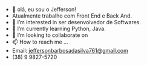 - 👋 olá, eu sou o Jefferson! 
- Atualmente trabalho com Front End e Back And. 
- 👀 I’m interested in ser desenvolvedor de Softwares.
- 🌱 I’m currently learning  Python, Java.
- 💞️ I’m looking to collaborate on 
- 📫 How to reach me ... 
- Email: jeffersonbarbosadasilva761@gmail.com
- (38) 9 9827-5720  

<!---
Jeffersonjbs/Jeffersonjbs is a ✨ special ✨ repository because its `README.md` (this file) appears on your GitHub profile.
You can click the Preview link to take a look at your changes.
--->
